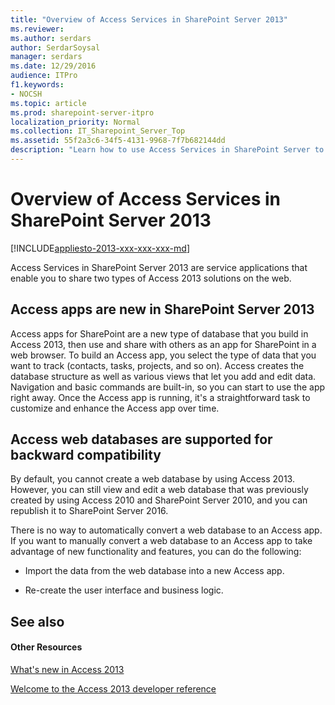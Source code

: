 ```yaml
---
title: "Overview of Access Services in SharePoint Server 2013"
ms.reviewer: 
ms.author: serdars
author: SerdarSoysal
manager: serdars
ms.date: 12/29/2016
audience: ITPro
f1.keywords:
- NOCSH
ms.topic: article
ms.prod: sharepoint-server-itpro
localization_priority: Normal
ms.collection: IT_Sharepoint_Server_Top
ms.assetid: 55f2a3c6-34f5-4131-9968-7f7b682144dd
description: "Learn how to use Access Services in SharePoint Server to share solutions on the web."
---
```


# Overview of Access Services in SharePoint Server 2013

[!INCLUDE[appliesto-2013-xxx-xxx-xxx-md](../includes/appliesto-2013-xxx-xxx-xxx-md.md)] 
  
Access Services in SharePoint Server 2013 are service applications that enable you to share two types of Access 2013 solutions on the web.
  
## Access apps are new in SharePoint Server 2013

Access apps for SharePoint are a new type of database that you build in Access 2013, then use and share with others as an app for SharePoint in a web browser. To build an Access app, you select the type of data that you want to track (contacts, tasks, projects, and so on). Access creates the database structure as well as various views that let you add and edit data. Navigation and basic commands are built-in, so you can start to use the app right away. Once the Access app is running, it's a straightforward task to customize and enhance the Access app over time.
  
## Access web databases are supported for backward compatibility

By default, you cannot create a web database by using Access 2013. However, you can still view and edit a web database that was previously created by using Access 2010 and SharePoint Server 2010, and you can republish it to SharePoint Server 2016.
  
There is no way to automatically convert a web database to an Access app. If you want to manually convert a web database to an Access app to take advantage of new functionality and features, you can do the following:
  
- Import the data from the web database into a new Access app.
    
- Re-create the user interface and business logic.
    
## See also

#### Other Resources

[What's new in Access 2013](https://go.microsoft.com/fwlink/p/?LinkId=268109)
  
[Welcome to the Access 2013 developer reference](/previous-versions/office/developer/office-2010/ee861519(v=office.14))